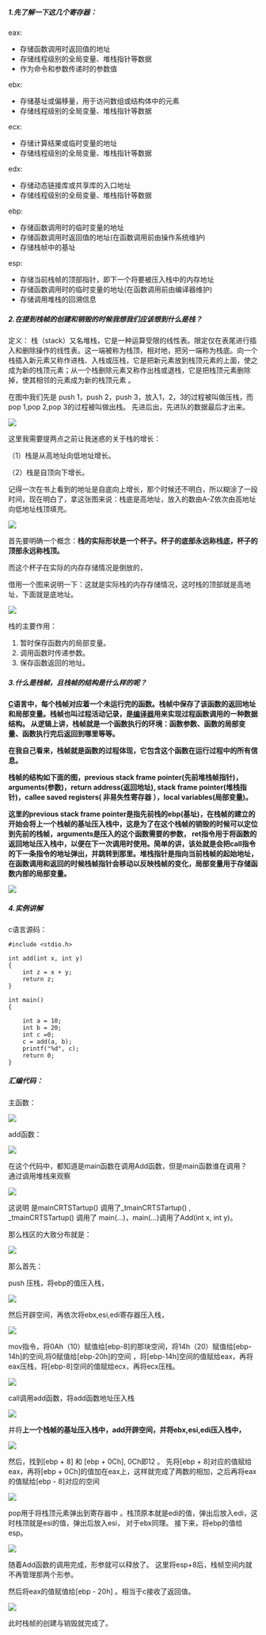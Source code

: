 ##### 1.先了解一下这几个寄存器：

eax:

- 存储函数调用时返回值的地址
- 存储线程级别的全局变量、堆栈指针等数据
- 作为命令和参数传递时的参数值

ebx:

- 存储基址或偏移量，用于访问数组或结构体中的元素
- 存储线程级别的全局变量、堆栈指针等数据

ecx:

- 存储计算结果或临时变量的地址
- 存储线程级别的全局变量、堆栈指针等数据

edx:

- 存储动态链接库或共享库的入口地址
- 存储线程级别的全局变量、堆栈指针等数据

ebp:

- 存储函数调用时的临时变量的地址
- 存储函数调用时返回值的地址(在函数调用前由操作系统维护)
- 存储栈帧中的基址

esp:

- 存储当前栈帧的顶部指针，即下一个将要被压入栈中的内存地址
- 存储函数调用时的临时变量的地址(在函数调用前由编译器维护)
- 存储调用堆栈的回溯信息

##### 2.在提到栈帧的创建和销毁的时候我想我们应该想到什么是栈？

定义： 栈（stack）又名堆栈，它是一种运算受限的线性表。限定仅在表尾进行插入和删除操作的线性表。这一端被称为栈顶，相对地，把另一端称为栈底。向一个栈插入新元素又称作进栈、入栈或压栈，它是把新元素放到栈顶元素的上面，使之成为新的栈顶元素；从一个栈删除元素又称作出栈或退栈，它是把栈顶元素删除掉，使其相邻的元素成为新的栈顶元素 。

在图中我们先是 push 1，push 2，push 3，放入1，2，3的过程被叫做压栈，而pop 1,pop 2,pop 3的过程被叫做出栈。 先进后出，先进队的数据最后才出来。

![](https://cdn.nlark.com/yuque/0/2024/webp/40760320/1710572782638-cd498163-5560-4a15-a413-ca6b5fac2676.webp)

这里我需要提两点之前让我迷惑的关于栈的增长：

（1）栈是从高地址向低地址增长。

（2）栈是自顶向下增长。

记得一次在书上看到的地址是自底向上增长，那个时候还不明白，所以糊涂了一段时间，现在明白了，拿这张图来说：栈底是高地址，放入的数由A-Z依次由高地址向低地址栈顶填充。

![](https://cdn.nlark.com/yuque/0/2024/png/40760320/1710573460239-e7623139-cba0-4c8f-86b8-7aade6b0852d.png)

首先要明确一个概念：**栈的实际形状是一个杯子。杯子的底部永远称栈底，杯子的顶部永远称栈顶。**

而这个杯子在实际的内存存储情况是倒放的，

借用一个图来说明一下：这就是实际栈的内存存储情况，这时栈的顶部就是高地址，下面就是底地址。

![](https://cdn.nlark.com/yuque/0/2024/png/40760320/1710575453535-b118afac-2f9e-4c03-ae93-f97c711c51a1.png)

栈的主要作用：

1. 暂时保存函数内的局部变量。
2. 调用函数时传递参数。
3. 保存函数返回的地址。

##### 3.什么是栈帧，且栈帧的结构是什么样的呢？

[**C**](https://www.1024do.com/?tag=c%E8%AF%AD%E8%A8%80)**语言中，每个栈帧对应着一个未运行完的函数。栈帧中保存了该函数的返回地址和局部变量。栈帧也叫过程活动记录，是**[**编译器**](https://so.csdn.net/so/search?q=%E7%BC%96%E8%AF%91%E5%99%A8&spm=1001.2101.3001.7020)**用来实现过程函数调用的一种数据结构。 从逻辑上讲，栈帧就是一个函数执行的环境：函数参数、函数的局部变量、函数执行完后返回到哪里等等。**

**在我自己看来，栈帧就是函数的过程体现，它包含这个函数在运行过程中的所有信息。**

**栈帧的结构如下面的图，previous stack frame pointer(先前堆栈帧指针)，arguments(参数)，return address(返回地址), stack frame pointer(堆栈指针)，callee saved registers( 非易失性寄存器 ），local variables(局部变量)。**

**这里的previous stack frame pointer是指先前栈的ebp(基址)，在栈帧的建立的开始会将上一个栈帧的基址压入栈中，这是为了在这个栈帧的销毁的时候可以定位到先前的栈帧，arguments是压入的这个函数需要的参数， ret指令用于将函数的返回地址压入栈中，以便在下一次调用时使用。简单的讲，该处就是会把call指令的下一条指令的地址弹出，并跳转到那里。堆栈指针是指向当前栈帧的起始地址，在函数调用和返回的时候栈帧指针会移动以反映栈帧的变化，局部变量用于存储函数内部的局部变量。**

![](https://cdn.nlark.com/yuque/0/2024/png/40760320/1710581201070-87bbc4ec-b1c5-4c0c-92fa-bf4ff4ad495b.png)

##### 4.实例讲解

c语言源码：

```
#include <stdio.h>

int add(int x, int y)
{
    int z = x + y;
    return z;
}

int main()
{

    int a = 10;
    int b = 20;
    int c =0;
    c = add(a, b);
    printf("%d", c);
    return 0;
}
```

##### 汇编代码：

主函数：

![](https://cdn.nlark.com/yuque/0/2024/png/40760320/1710589945013-6c21499e-52d7-43f1-8384-ba239da34014.png)

add函数：

![](https://cdn.nlark.com/yuque/0/2024/png/40760320/1710589958767-30276cb3-9d02-451b-ae61-519c1c88dee0.png)

在这个代码中，都知道是main函数在调用Add函数，但是main函数谁在调用？  
通过调用堆栈来观察

![](https://cdn.nlark.com/yuque/0/2024/png/40760320/1710587598733-a0913097-d92d-4ab1-bedd-d3a0fc8367e2.png)

这说明 是mainCRTSTartup() 调用了_tmainCRTSTartup() , _tmainCRTSTartup() 调用了 main(…)，main(…)调用了Add(int x, int y)。

那么栈区的大致分布就是：

![](https://cdn.nlark.com/yuque/0/2024/jpeg/40760320/1710588422536-de63fd26-6145-4c54-99d1-c7cab93b6f2b.jpeg)

那么首先：

push 压栈，将ebp的值压入栈，

![](https://cdn.nlark.com/yuque/0/2024/gif/40760320/1710590044104-223db447-8291-431d-9e8f-c4003539a1dc.gif)

然后开辟空间，再依次将ebx,esi,edi寄存器压入栈，

![](https://cdn.nlark.com/yuque/0/2024/gif/40760320/1710590121105-bffd71f5-2791-47a7-93e1-0260341500ec.gif)

mov指令，将0Ah（10）赋值给[ebp-8]的那块空间，将14h（20）赋值给[ebp-14h]的空间,将0赋值给[ebp-20h]的空间 ，将[ebp-14h]空间的值赋给eax，再将eax压栈，将[ebp-8]空间的值赋给ecx，再将ecx压栈。

![](https://cdn.nlark.com/yuque/0/2024/gif/40760320/1710590215338-42f38669-16a3-4853-8559-d3af61eb3b8c.gif)

call调用add函数，将add函数地址压入栈

![](https://cdn.nlark.com/yuque/0/2024/gif/40760320/1710590221354-f46c3113-fece-4b4c-8c57-76014071ccf7.gif)

并将**上一个栈帧的基址压入栈中，add开辟空间，并将ebx,esi,edi压入栈中，**

![](https://cdn.nlark.com/yuque/0/2024/gif/40760320/1710590873871-4beeb8e8-ff5a-4e5a-b714-7b4fb61a6530.gif)

然后，找到[ebp + 8] 和 [ebp + 0Ch], 0Ch即12 。 先将[ebp + 8]对应的值赋给eax，再将[ebp + 0Ch]的值加在eax上，这样就完成了两数的相加，之后再将eax的值赋给[ebp - 8]对应的空间

![](https://cdn.nlark.com/yuque/0/2024/gif/40760320/1710590241255-745d781c-9ff2-4efc-8f8a-5d84db47962f.gif)

pop用于将栈顶元素弹出到寄存器中 。栈顶原本就是edi的值，弹出后放入edi，这时栈顶就是esi的值，弹出后放入esi， 对于ebx同理。 接下来，将ebp的值给esp。

![](https://cdn.nlark.com/yuque/0/2024/gif/40760320/1710590253503-49917b3e-20e0-41d4-ad15-8b026bbed346.gif)

随着Add函数的调用完成，形参就可以释放了。 这里将esp+8后，栈帧空间内就不再管理那两个形参。

然后将eax的值赋值给[ebp - 20h] 。相当于c接收了返回值。

![](https://cdn.nlark.com/yuque/0/2024/gif/40760320/1710590276953-8069fbb6-c6c0-44e3-94b1-293bca581cc7.gif)

此时栈帧的创建与销毁就完成了。